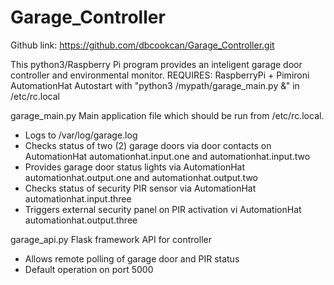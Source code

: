 # Garage_Controller
Github link: https://github.com/dbcookcan/Garage_Controller.git

This python3/Raspberry Pi program provides an inteligent garage door controller and environmental monitor.
REQUIRES: RaspberryPi + Pimironi AutomationHat
Autostart with "python3 /mypath/garage_main.py &" in /etc/rc.local

garage_main.py
Main application file which should be run from /etc/rc.local.
 - Logs to /var/log/garage.log
 - Checks status of two (2) garage doors via door contacts on AutomationHat automationhat.input.one and automationhat.input.two
 - Provides garage door status lights via AutomationHat automationhat.output.one and automationhat.output.two
 - Checks status of security PIR sensor via AutomationHat automationhat.input.three
 - Triggers external security panel on PIR activation vi AutomationHat automationhat.output.three

garage_api.py
Flask framework API for controller
- Allows remote polling of garage door and PIR status
- Default operation on port 5000

